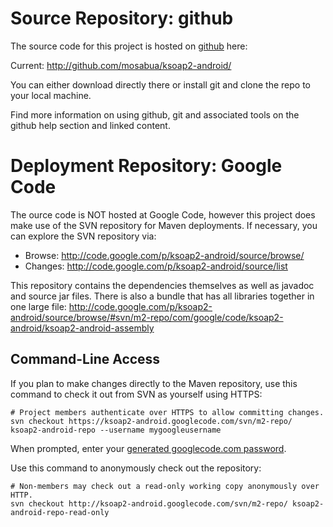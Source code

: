 # Source Repository: github #

The source code for this project is hosted on [github](http://github.com/) here:

Current:
http://github.com/mosabua/ksoap2-android/

You can either download directly there or install git and clone the repo to your local machine.

Find more information on using github, git and associated tools on the github help section and linked content.

# Deployment Repository: Google Code #

The ource code is NOT hosted at Google Code, however this project does make use of the SVN repository for Maven deployments.  If necessary, you can explore the SVN repository via:
  * Browse: http://code.google.com/p/ksoap2-android/source/browse/
  * Changes: http://code.google.com/p/ksoap2-android/source/list

This repository contains the dependencies themselves as well as javadoc and source jar files. There is also a bundle that has all libraries together in one large file:
http://code.google.com/p/ksoap2-android/source/browse/#svn/m2-repo/com/google/code/ksoap2-android/ksoap2-android-assembly


## Command-Line Access ##

If you plan to make changes directly to the Maven repository, use this command to check it out from SVN as yourself using HTTPS:
```
# Project members authenticate over HTTPS to allow committing changes.
svn checkout https://ksoap2-android.googlecode.com/svn/m2-repo/ ksoap2-android-repo --username mygoogleusername
```

When prompted, enter your [generated googlecode.com password](http://code.google.com/hosting/settings).

Use this command to anonymously check out the repository:
```
# Non-members may check out a read-only working copy anonymously over HTTP.
svn checkout http://ksoap2-android.googlecode.com/svn/m2-repo/ ksoap2-android-repo-read-only 
```